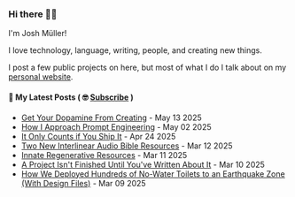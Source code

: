 ### Hi there 👋🏻

I'm Josh Müller!

I love technology, language, writing, people, and creating new things.

I post a few public projects on here, but most of what I do I talk about on my [personal website](https://joshmuller.ca).




#### 📝 My Latest Posts ( 🤓 [Subscribe](https://joshmuller.ca/subscribe) )

<!-- BLOG-POST-LIST:START -->
- [Get Your Dopamine From Creating](https://joshmuller.ca/writings/2025/dopamine/) - May 13 2025
- [How I Approach Prompt Engineering](https://joshmuller.ca/writings/2025/how-i-prompt-engineer/) - May 02 2025
- [It Only Counts if You Ship It](https://joshmuller.ca/writings/2025/it-only-counts-if-you-ship-it/) - Apr 24 2025
- [Two New Interlinear Audio Bible Resources](https://joshmuller.ca/writings/2025/more-interlinears/) - Mar 12 2025
- [Innate Regenerative Resources](https://joshmuller.ca/writings/2025/innate-regenerative-resources/) - Mar 11 2025
- [A Project Isn&#39;t Finished Until You&#39;ve Written About It](https://joshmuller.ca/writings/2025/finish-by-writing/) - Mar 10 2025
- [How We Deployed Hundreds of No-Water Toilets to an Earthquake Zone &lpar;With Design Files&rpar;](https://joshmuller.ca/writings/2025/no-water-toilets/) - Mar 09 2025<!-- BLOG-POST-LIST:END -->



<!--
**theJoshMuller/theJoshMuller** is a ✨ _special_ ✨ repository because its `README.md` (this file) appears on your GitHub profile.

Here are some ideas to get you started:

- 🔭 I’m currently working on ...
- 🌱 I’m currently learning ...
- 👯 I’m looking to collaborate on ...
- 🤔 I’m looking for help with ...
- 💬 Ask me about ...
- 📫 How to reach me: ...
- 😄 Pronouns: ...
- ⚡ Fun fact: ...
-->
